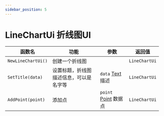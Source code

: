 ```yaml
---
sidebar_position: 5
---
```


# LineChartUi 折线图UI

|函数名|功能|参数|返回值|
|--|--|--|--|
|`NewLineChartUi()`|创建一个折线图||`LineChartUi`|
|`SetTitle(data)`|设置标题，折线图描述信息，可以是名字等|`data` [Text](tool/#text-多段文本) 描述|`LineChartUi`|
|`AddPoint(point)`|添加点|`point` [Point](tool/#point-点) 数据点|`LineChartUi`|